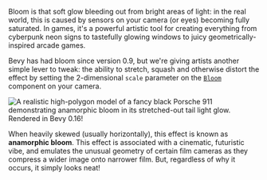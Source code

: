 Bloom is that soft glow bleeding out from bright areas of light: in the real world, this is caused by sensors on your camera (or eyes) becoming fully saturated.
In games, it's a powerful artistic tool for creating everything from cyberpunk neon signs to tastefully glowing windows to juicy geometrically-inspired arcade games.

Bevy has had bloom since version 0.9, but we're giving artists another simple lever to tweak: the ability to stretch, squash and otherwise distort the effect by setting the 2-dimensional `scale` parameter on the [`Bloom`] component on your camera.

![A realistic high-polygon model of a fancy black Porsche 911 demonstrating anamorphic bloom in its stretched-out tail light glow. Rendered in Bevy 0.16!](anamorphic-car-bloom.jpg)

When heavily skewed (usually horizontally), this effect is known as **anamorphic bloom**.
This effect is associated with a cinematic, futuristic vibe, and emulates the unusual geometry of certain film cameras as they compress a wider image onto narrower film.
But, regardless of why it occurs, it simply looks neat!

[`Bloom`]: https://docs.rs/bevy/0.16/bevy/core_pipeline/bloom/struct.Bloom.html
